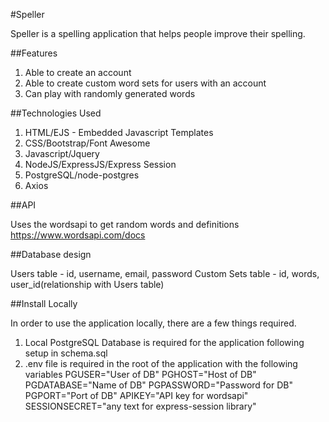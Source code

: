 #Speller

Speller is a spelling application that helps people improve their spelling. 

##Features

1. Able to create an account
2. Able to create custom word sets for users with an account
3. Can play with randomly generated words

##Technologies Used

1. HTML/EJS - Embedded Javascript Templates
2. CSS/Bootstrap/Font Awesome
3. Javascript/Jquery
4. NodeJS/ExpressJS/Express Session
5. PostgreSQL/node-postgres
6. Axios

##API

Uses the wordsapi to get random words and definitions
https://www.wordsapi.com/docs


##Database design

Users table - id, username, email, password
Custom Sets table - id, words, user_id(relationship with Users table)

##Install Locally

In order to use the application locally, there are a few things required.

1. Local PostgreSQL Database is required for the application following setup in schema.sql
2. .env file is required in the root of the application with the following variables
    PGUSER="User of DB"
    PGHOST="Host of DB"
    PGDATABASE="Name of DB"
    PGPASSWORD="Password for DB"
    PGPORT="Port of DB"
    APIKEY="API key for wordsapi"
    SESSIONSECRET="any text for express-session library"
